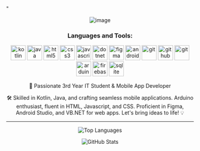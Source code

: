 
"                                      <div align="center">
![image](https://github.com/jayaustin1122/jayaustin1122/assets/95513694/815438d4-ab37-4835-a848-389828d259b1)
<h3 align="center">Languages and Tools:</h3>
<p align="center"> 
  <img src="https://www.vectorlogo.zone/logos/kotlinlang/kotlinlang-icon.svg" alt="kotlin" width="40" height="40"/> 
  <img src="https://www.vectorlogo.zone/logos/java/java-icon.svg" alt="java" width="40" height="40"/> 
  <img src="https://www.vectorlogo.zone/logos/w3_html5/w3_html5-icon.svg" alt="html5" width="40" height="40"/> 
  <img src="https://www.vectorlogo.zone/logos/netlifyapp_watercss/netlifyapp_watercss-official.svg" alt="css3" width="40" height="40"/> 
  <img src="https://www.vectorlogo.zone/logos/javascript/javascript-icon.svg" alt="javascript" width="40" height="40"/> 
  <img src="https://www.vectorlogo.zone/logos/dotnet/dotnet-ar21.svg" alt="dotnet" width="40" height="40"/> 
  <img src="https://www.vectorlogo.zone/logos/figma/figma-icon.svg" alt="figma" width="40" height="40"/> 
  <img src="https://www.vectorlogo.zone/logos/android/android-icon.svg" alt="android" width="40" height="40"/> 
  <img src="https://www.vectorlogo.zone/logos/git-scm/git-scm-icon.svg" alt="git" width="40" height="40"/> 
  <img src="https://www.vectorlogo.zone/logos/github/github-icon.svg" alt="github" width="40" height="40"/> 
  <img src="https://www.vectorlogo.zone/logos/git-scm/git-scm-icon.svg" alt="git" width="40" height="40"/> 
  <img src="https://www.vectorlogo.zone/logos/arduino/arduino-icon.svg" alt="arduino" width="40" height="40"/> 
  <img src="https://www.vectorlogo.zone/logos/firebase/firebase-icon.svg" alt="firebase" width="40" height="40"/> 
  <img src="https://www.vectorlogo.zone/logos/sqlite/sqlite-icon.svg" alt="sqlite" width="40" height="40"/> 
</p>

🚀 Passionate 3rd Year IT Student & Mobile App Developer


🛠️ Skilled in Kotlin, Java, and crafting seamless mobile applications. Arduino enthusiast, fluent in HTML, Javascript, and CSS. Proficient in Figma, Android Studio, and VB.NET for web apps. Let's bring ideas to life! 💡

</div>

---

<div align="center">
  
![Top Languages](https://github-readme-stats.vercel.app/api/top-langs/?username=jayaustin1122&layout=compact)

![GitHub Stats](https://github-readme-stats.vercel.app/api?username=jayaustin1122&show_icons=true&theme=radical)


</div>
